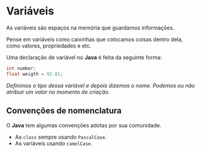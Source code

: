 # Variáveis

As variáveis são espaços na memória que guardamos informações.

Pense em variáveis como caixinhas que colocamos coisas dentro dela, como valores, propriedades e etc.

Uma declaração de variável no **Java** é feita da seguinte forma:

```Java
int number;
float weigth = 92.81;
```

*Definimos o tipo dessa variável e depois dizemos o nome.*
*Podemos ou não atribuir um valor no momento de criação.*

## Convenções de nomenclatura

O **Java** tem algumas convenções adotas por sua comunidade.

- As `class` sempre usando `PascalCase`.
- As variáveis usando `camelCase`.
